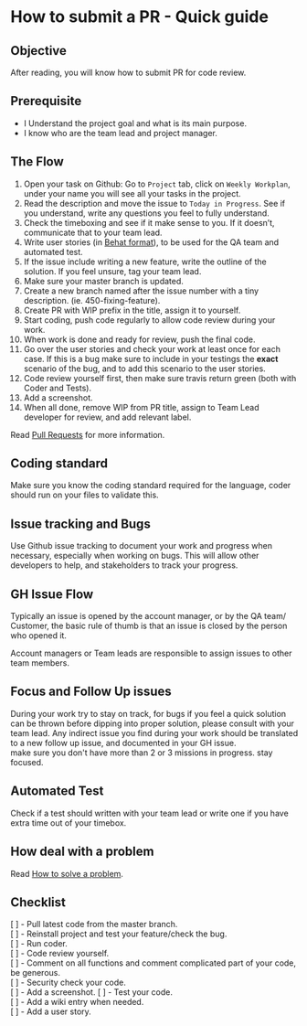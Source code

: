 # How to submit a PR - Quick guide


## Objective

After reading, you will know how to submit PR for code review.



## Prerequisite

* I Understand the project goal and what is its main purpose.
* I know who are the team lead and project manager.



## The Flow

1. Open your task on Github: Go to `Project` tab, click on `Weekly Workplan`, under your name you will see all your tasks in the project.
2. Read the description and move the issue to `Today in Progress`. See if you understand, write any questions you feel to fully understand.
3. Check the timeboxing and see if it make sense to you. If it doesn’t, communicate that to your team lead.
4. Write user stories (in [Behat format](http://docs.behat.org/en/v2.5/guides/1.gherkin.html)), to be used for the QA team and automated test.
5. If the issue include writing a new feature, write the outline of the solution. If you feel unsure, tag your team lead.
6. Make sure your master branch is updated.
7. Create a new branch named after the issue number with a tiny description. (ie. 450-fixing-feature).
8. Create PR with WIP prefix in the title, assign it to yourself.
9. Start coding, push code regularly to allow code review during your work.
10. When work is done and ready for review, push the final code.
11. Go over the user stories and check your work at least once for each case. If this is a bug make sure to include in your testings the **exact** scenario of the bug, and to add this scenario to the user stories.
12. Code review yourself first, then make sure travis return green (both with Coder and Tests).
13. Add a screenshot.
14. When all done, remove WIP from PR title, assign to Team Lead developer for review, and add relevant label.

Read [Pull Requests](https://www.thegizraway.com/pull_requests.html) for more information.


## Coding standard 
 
Make sure you know the coding standard required for the language, coder should run on your files to validate this. 


## Issue tracking and Bugs

Use Github issue tracking to document your work and progress when necessary, especially when working on bugs. This will allow other developers to help, and stakeholders to track your progress.


## GH Issue Flow


Typically an issue is opened by the account manager, or by the QA team/ Customer, the basic rule of thumb is that an issue  is closed by the person who opened it.

Account managers or Team leads are responsible to assign issues to other team members.


## Focus and Follow Up issues

During your work try to stay on track, for bugs if you feel a quick solution can be thrown before dipping into proper solution, please consult with your team lead.
Any indirect issue you find during your work should be translated to a new follow up issue, and documented in your GH issue.  
make sure you don't have more than 2 or 3 missions in progress. stay focused.


## Automated Test

Check if a test should written with your team lead or write one if you have extra time out of your timebox.


## How deal with a problem

Read [How to solve a problem](https://www.thegizraway.com/how_to_solve_a_problem.html).



## Checklist


[ ] - Pull latest code from the master branch.  
[ ] - Reinstall project and test your feature/check the bug.  
[ ] - Run coder.  
[ ] - Code review yourself.  
[ ] - Comment on all functions and comment complicated part of your code, be generous.  
[ ] - Security check your code.  
[ ] - Add a screenshot.
[ ] - Test your code.  
[ ] - Add a wiki entry when needed.  
[ ] - Add a user story.  
